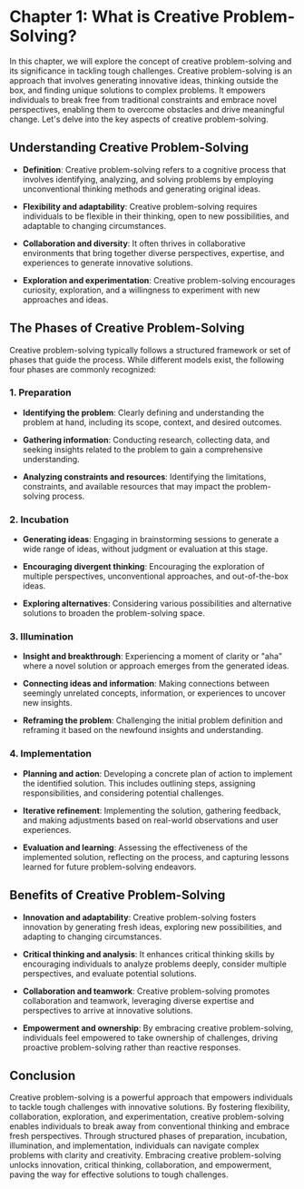 Chapter 1: What is Creative Problem-Solving?
============================================

In this chapter, we will explore the concept of creative problem-solving and its significance in tackling tough challenges. Creative problem-solving is an approach that involves generating innovative ideas, thinking outside the box, and finding unique solutions to complex problems. It empowers individuals to break free from traditional constraints and embrace novel perspectives, enabling them to overcome obstacles and drive meaningful change. Let's delve into the key aspects of creative problem-solving.

Understanding Creative Problem-Solving
--------------------------------------

* **Definition**: Creative problem-solving refers to a cognitive process that involves identifying, analyzing, and solving problems by employing unconventional thinking methods and generating original ideas.

* **Flexibility and adaptability**: Creative problem-solving requires individuals to be flexible in their thinking, open to new possibilities, and adaptable to changing circumstances.

* **Collaboration and diversity**: It often thrives in collaborative environments that bring together diverse perspectives, expertise, and experiences to generate innovative solutions.

* **Exploration and experimentation**: Creative problem-solving encourages curiosity, exploration, and a willingness to experiment with new approaches and ideas.

The Phases of Creative Problem-Solving
--------------------------------------

Creative problem-solving typically follows a structured framework or set of phases that guide the process. While different models exist, the following four phases are commonly recognized:

### 1. Preparation

* **Identifying the problem**: Clearly defining and understanding the problem at hand, including its scope, context, and desired outcomes.

* **Gathering information**: Conducting research, collecting data, and seeking insights related to the problem to gain a comprehensive understanding.

* **Analyzing constraints and resources**: Identifying the limitations, constraints, and available resources that may impact the problem-solving process.

### 2. Incubation

* **Generating ideas**: Engaging in brainstorming sessions to generate a wide range of ideas, without judgment or evaluation at this stage.

* **Encouraging divergent thinking**: Encouraging the exploration of multiple perspectives, unconventional approaches, and out-of-the-box ideas.

* **Exploring alternatives**: Considering various possibilities and alternative solutions to broaden the problem-solving space.

### 3. Illumination

* **Insight and breakthrough**: Experiencing a moment of clarity or "aha" where a novel solution or approach emerges from the generated ideas.

* **Connecting ideas and information**: Making connections between seemingly unrelated concepts, information, or experiences to uncover new insights.

* **Reframing the problem**: Challenging the initial problem definition and reframing it based on the newfound insights and understanding.

### 4. Implementation

* **Planning and action**: Developing a concrete plan of action to implement the identified solution. This includes outlining steps, assigning responsibilities, and considering potential challenges.

* **Iterative refinement**: Implementing the solution, gathering feedback, and making adjustments based on real-world observations and user experiences.

* **Evaluation and learning**: Assessing the effectiveness of the implemented solution, reflecting on the process, and capturing lessons learned for future problem-solving endeavors.

Benefits of Creative Problem-Solving
------------------------------------

* **Innovation and adaptability**: Creative problem-solving fosters innovation by generating fresh ideas, exploring new possibilities, and adapting to changing circumstances.

* **Critical thinking and analysis**: It enhances critical thinking skills by encouraging individuals to analyze problems deeply, consider multiple perspectives, and evaluate potential solutions.

* **Collaboration and teamwork**: Creative problem-solving promotes collaboration and teamwork, leveraging diverse expertise and perspectives to arrive at innovative solutions.

* **Empowerment and ownership**: By embracing creative problem-solving, individuals feel empowered to take ownership of challenges, driving proactive problem-solving rather than reactive responses.

Conclusion
----------

Creative problem-solving is a powerful approach that empowers individuals to tackle tough challenges with innovative solutions. By fostering flexibility, collaboration, exploration, and experimentation, creative problem-solving enables individuals to break away from conventional thinking and embrace fresh perspectives. Through structured phases of preparation, incubation, illumination, and implementation, individuals can navigate complex problems with clarity and creativity. Embracing creative problem-solving unlocks innovation, critical thinking, collaboration, and empowerment, paving the way for effective solutions to tough challenges.
